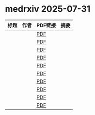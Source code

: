 # medrxiv 2025-07-31

| 标题 | 作者 | PDF链接 |  摘要 |
|------|------|--------|------|
|  |  | [PDF](https://doi.org/10.1101/2025.04.07.25325393) |  |
|  |  | [PDF](https://doi.org/10.1101/2025.05.17.25327785) |  |
|  |  | [PDF](https://doi.org/10.1101/2025.01.13.25320446) |  |
|  |  | [PDF](https://doi.org/10.1101/2025.07.29.25332374) |  |
|  |  | [PDF](https://doi.org/10.1101/2025.07.30.25332409) |  |
|  |  | [PDF](https://doi.org/10.1101/2025.07.15.25331562) |  |
|  |  | [PDF](https://doi.org/10.1101/2025.07.15.25331569) |  |
|  |  | [PDF](https://doi.org/10.1101/2025.01.27.25321216) |  |
|  |  | [PDF](https://doi.org/10.1101/2023.02.05.23285412) |  |
|  |  | [PDF](https://doi.org/10.1101/2025.07.14.25331482) |  |
